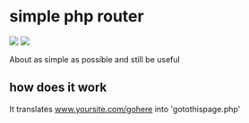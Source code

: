 # simple php router
![](https://img.shields.io/badge/licence-free-green.svg) ![](https://img.shields.io/badge/frameworks-none-green.svg)

About as simple as possible and still be useful

## how does it work

It translates www.yoursite.com/gohere into 'gotothispage.php'
